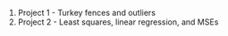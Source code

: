 1. Project 1 - Turkey fences and outliers
2. Project 2 - Least squares, linear regression, and MSEs
